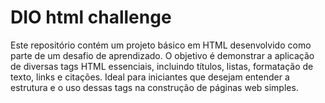 # DIO html challenge

Este repositório contém um projeto básico em HTML desenvolvido como parte de um desafio de aprendizado. O objetivo é demonstrar a aplicação de diversas tags HTML essenciais, incluindo títulos, listas, formatação de texto, links e citações. Ideal para iniciantes que desejam entender a estrutura e o uso dessas tags na construção de páginas web simples. 
